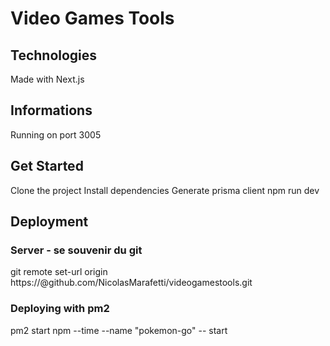 # Video Games Tools

## Technologies

Made with Next.js

## Informations

Running on port 3005

## Get Started

Clone the project
Install dependencies
Generate prisma client
npm run dev

## Deployment

### Server - se souvenir du git

git remote set-url origin https://<token>@github.com/NicolasMarafetti/videogamestools.git

### Deploying with pm2

pm2 start npm --time --name "pokemon-go" -- start
